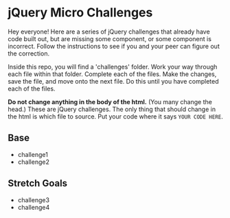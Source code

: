 # jQuery Micro Challenges

Hey everyone! Here are a series of jQuery challenges that already have code built out, but are missing some component, or some component is incorrect. Follow the instructions to see if you and your peer can figure out the correction.

Inside this repo, you will find a 'challenges' folder. Work your way through each file within that folder. Complete each of the files. Make the changes, save the file, and move onto the next file. Do this until you have completed each of the files.

**Do not change anything in the body of the html.** (You many change the head.) These are jQuery challenges. The only thing that should change in the html is which file to source. Put your code where it says `YOUR CODE HERE`.

## Base

- challenge1
- challenge2

## Stretch Goals

- challenge3
- challenge4
